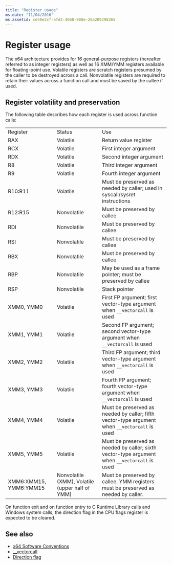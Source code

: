 ```yaml
---
title: "Register usage"
ms.date: "11/04/2016"
ms.assetid: ce58e2cf-afd3-4068-980e-28a209298265
---
```

# Register usage

The x64 architecture provides for 16 general-purpose registers (hereafter referred to as integer registers) as well as 16 XMM/YMM registers available for floating-point use. Volatile registers are scratch registers presumed by the caller to be destroyed across a call. Nonvolatile registers are required to retain their values across a function call and must be saved by the callee if used.

## Register volatility and preservation

The following table describes how each register is used across function calls:

||||
|-|-|-|
|Register|Status|Use|
|RAX|Volatile|Return value register|
|RCX|Volatile|First integer argument|
|RDX|Volatile|Second integer argument|
|R8|Volatile|Third integer argument|
|R9|Volatile|Fourth integer argument|
|R10:R11|Volatile|Must be preserved as needed by caller; used in syscall/sysret instructions|
|R12:R15|Nonvolatile|Must be preserved by callee|
|RDI|Nonvolatile|Must be preserved by callee|
|RSI|Nonvolatile|Must be preserved by callee|
|RBX|Nonvolatile|Must be preserved by callee|
|RBP|Nonvolatile|May be used as a frame pointer; must be preserved by callee|
|RSP|Nonvolatile|Stack pointer|
|XMM0, YMM0|Volatile|First FP argument; first vector-type argument when `__vectorcall` is used|
|XMM1, YMM1|Volatile|Second FP argument; second vector-type argument when `__vectorcall` is used|
|XMM2, YMM2|Volatile|Third FP argument; third vector-type argument when `__vectorcall` is used|
|XMM3, YMM3|Volatile|Fourth FP argument; fourth vector-type argument when `__vectorcall` is used|
|XMM4, YMM4|Volatile|Must be preserved as needed by caller; fifth vector-type argument when `__vectorcall` is used|
|XMM5, YMM5|Volatile|Must be preserved as needed by caller; sixth vector-type argument when `__vectorcall` is used|
|XMM6:XMM15, YMM6:YMM15|Nonvolatile (XMM), Volatile (upper half of YMM)|Must be preserved by callee. YMM registers must be preserved as needed by caller.|

On function exit and on function entry to C Runtime Library calls and Windows system calls, the direction flag in the CPU flags register is expected to be cleared.

## See also

- [x64 Software Conventions](../build/x64-software-conventions.md)
- [__vectorcall](../cpp/vectorcall.md)
- [Direction flag](../c-runtime-library/direction-flag.md)
